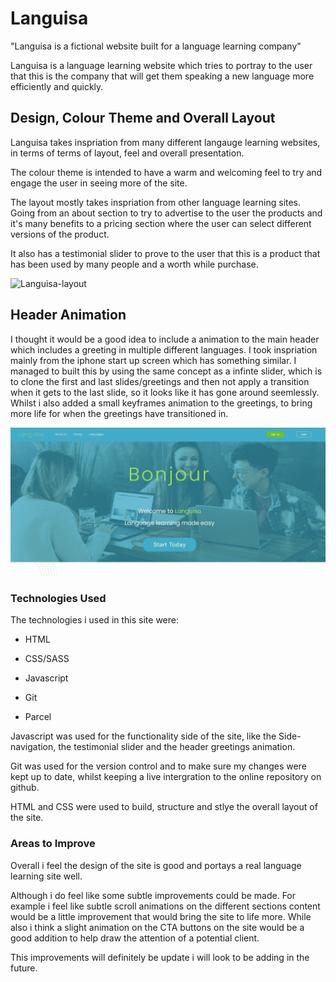# Languisa

"Languisa is a fictional website built for a language learning company"

Languisa is a language learning website which tries to portray to the user that this is the company that will get them speaking a new language more efficiently and quickly.

## Design, Colour Theme and Overall Layout

Languisa takes inspriation from many different langauge learning websites, in terms of terms of layout, feel and overall presentation.

The colour theme is intended to have a warm and welcoming feel to try and engage the user in seeing more of the site.

The layout mostly takes inspriation from other language learning sites. Going from an about section to try to advertise to the user the products and it's many benefits to a pricing section where the user can select different versions of the product.

It also has a testimonial slider to prove to the user that this is a product that has been used by many people and a worth while purchase.

![Languisa-layout](/ReadMe-Images/Languisa-Readme.gif)


## Header Animation

I thought it would be a good idea to include a animation to the main header which includes a greeting in multiple different languages. I took inspriation mainly from the iphone start up screen which has something similar. I managed to built this by using the same concept as a infinte slider, which is to clone the first and last slides/greetings and then not apply a transition when it gets to the last slide, so it looks like it has gone around seemlessly. Whilst i also added a small keyframes animation to the greetings, to bring more life for when the greetings have transitioned in.

![Languisa-Header-Animation](/ReadMe-Images/Languisa-Readme-header.gif)

### Technologies Used

The technologies i used in this site were: 

* HTML

* CSS/SASS

* Javascript

* Git

* Parcel

Javascript was used for the functionality side of the site, like the Side-navigation, the testimonial slider and the header greetings animation.

Git was used for the version control and to make sure my changes were kept up to date, whilst keeping a live intergration to the online repository on github.

HTML and CSS were used to build, structure and stlye the overall layout of the site.

### Areas to Improve

Overall i feel the design of the site is good and portays a real language learning site well.

Although i do feel like some subtle improvements could be made. For example i feel like subtle scroll animations on the different sections content would be a little improvement that would bring the site to life more. While also i think a slight animation on the CTA buttons on the site would be a good addition to help draw the attention of a potential client.

This improvements will definitely be update i will look to be adding in the future.
